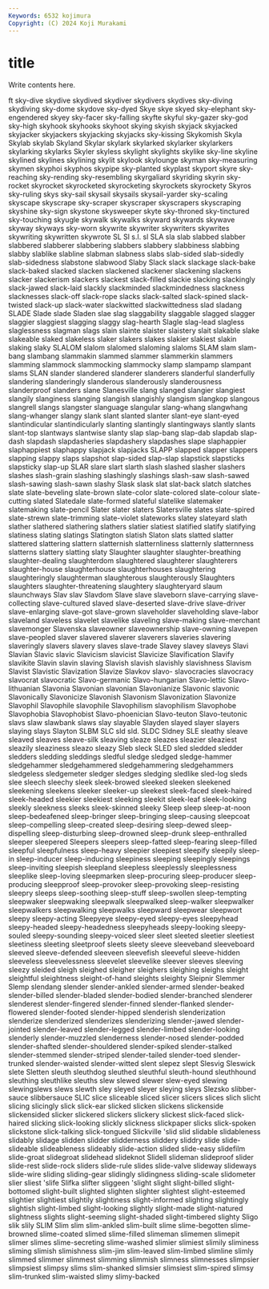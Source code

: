 ```yaml
---
Keywords: 6532 kojimura
Copyright: (C) 2024 Koji Murakami
---
```


# title

Write contents here.



ft sky-dive skydive skydived skydiver skydivers
skydives sky-diving skydiving sky-dome skydove sky-dyed Skye skye skyed sky-elephant
sky-engendered skyey sky-facer sky-falling skyfte skyful sky-gazer sky-god sky-high skyhook
skyhooks skyhoot skying skyish skyjack skyjacked skyjacker skyjackers skyjacking skyjacks
sky-kissing Skykomish Skyla Skylab skylab Skyland Skylar skylark skylarked skylarker
skylarkers skylarking skylarks Skyler skyless skylight skylights skylike sky-line skyline
skylined skylines skylining skylit skylook skylounge skyman sky-measuring skymen skyphoi
skyphos skypipe sky-planted skyplast skyport skyre sky-reaching sky-rending sky-resembling skyrgaliard
skyriding skyrin sky-rocket skyrocket skyrocketed skyrocketing skyrockets skyrockety Skyros sky-ruling
skys sky-sail skysail skysails skysail-yarder sky-scaling skyscape skyscrape sky-scraper skyscraper
skyscrapers skyscraping skyshine sky-sign skystone skysweeper skyte sky-throned sky-tinctured sky-touching
skyugle skywalk skywalks skyward skywards skywave skyway skyways sky-worn skywrite
skywriter skywriters skywrites skywriting skywritten skywrote SL Sl s.l. sl
SLA sla slab slabbed slabber slabbered slabberer slabbering slabbers slabbery
slabbiness slabbing slabby slablike slabline slabman slabness slabs slab-sided slab-sidedly
slab-sidedness slabstone slabwood Slaby Slack slack slackage slack-bake slack-baked slacked
slacken slackened slackener slackening slackens slacker slackerism slackers slackest slack-filled
slackie slacking slackingly slack-jawed slack-laid slackly slackminded slackmindedness slackness slacknesses
slack-off slack-rope slacks slack-salted slack-spined slack-twisted slack-up slack-water slackwitted slackwittedness
slad sladang SLADE Slade slade Sladen slae slag slaggability slaggable
slagged slagger slaggier slaggiest slagging slaggy slag-hearth Slagle slag-lead slagless
slaglessness slagman slags slain slainte slaister slaistery slait slakable slake
slakeable slaked slakeless slaker slakers slakes slakier slakiest slakin slaking
slaky SLALOM slalom slalomed slaloming slaloms SLAM slam slam-bang slambang
slammakin slammed slammer slammerkin slammers slamming slammock slammocking slammocky slamp
slampamp slampant slams SLAN slander slandered slanderer slanderers slanderful slanderfully
slandering slanderingly slanderous slanderously slanderousness slanderproof slanders slane Slanesville slang
slanged slangier slangiest slangily slanginess slanging slangish slangishly slangism slangkop
slangous slangrell slangs slangster slanguage slangular slang-whang slangwhang slang-whanger slangy
slank slant slanted slanter slant-eye slant-eyed slantindicular slantindicularly slanting slantingly
slantingways slantly slants slant-top slantways slantwise slanty slap slap-bang slap-dab
slapdab slap-dash slapdash slapdasheries slapdashery slapdashes slape slaphappier slaphappiest slaphappy
slapjack slapjacks SLAPP slapped slapper slappers slapping slappy slaps slapshot
slap-sided slap-slap slapstick slapsticks slapsticky slap-up SLAR slare slart slarth
slash slashed slasher slashers slashes slash-grain slashing slashingly slashings slash-saw
slash-sawed slash-sawing slash-sawn slashy Slask slask slat slat-back slatch slatches
slate slate-beveling slate-brown slate-color slate-colored slate-colour slate-cutting slated Slatedale slate-formed
slateful slatelike slatemaker slatemaking slate-pencil Slater slater slaters Slatersville slates
slate-spired slate-strewn slate-trimming slate-violet slateworks slatey slateyard slath slather slathered
slathering slathers slatier slatiest slatified slatify slatifying slatiness slating slatings
Slatington slatish Slaton slats slatted slatter slattered slattering slattern slatternish
slatternliness slatternly slatternness slatterns slattery slatting slaty Slaughter slaughter slaughter-breathing
slaughter-dealing slaughterdom slaughtered slaughterer slaughterers slaughter-house slaughterhouse slaughterhouses slaughtering slaughteringly
slaughterman slaughterous slaughterously Slaughters slaughters slaughter-threatening slaughtery slaughteryard slaum slaunchways
Slav slav Slavdom Slave slave slaveborn slave-carrying slave-collecting slave-cultured slaved
slave-deserted slave-drive slave-driver slave-enlarging slave-got slave-grown slaveholder slaveholding slave-labor slaveland
slaveless slavelet slavelike slaveling slave-making slave-merchant slavemonger Slavenska slaveowner slaveownership
slave-owning slavepen slave-peopled slaver slavered slaverer slaverers slaveries slavering slaveringly
slavers slavery slaves slave-trade Slavey slavey slaveys Slavi Slavian Slavic
slavic Slavicism slavicist Slavicize Slavification Slavify slavikite Slavin slavin slaving
Slavish slavish slavishly slavishness Slavism Slavist Slavistic Slavization Slavize Slavkov
slavo- slavocracies slavocracy slavocrat slavocratic Slavo-germanic Slavo-hungarian Slavo-lettic Slavo-lithuanian Slavonia
Slavonian slavonian Slavonianize Slavonic slavonic Slavonically Slavonicize Slavonish Slavonism Slavonization
Slavonize Slavophil Slavophile slavophile Slavophilism slavophilism Slavophobe Slavophobia Slavophobist Slavo-phoenician
Slavo-teuton Slavo-teutonic slavs slaw slawbank slaws slay slayable Slayden slayed
slayer slayers slaying slays Slayton SLBM SLC sld sld. SLDC
Sldney SLE sleathy sleave sleaved sleaves sleave-silk sleaving sleaze sleazes
sleazier sleaziest sleazily sleaziness sleazo sleazy Sleb sleck SLED sled
sledded sledder sledders sledding sleddings sledful sledge sledged sledge-hammer sledgehammer
sledgehammered sledgehammering sledgehammers sledgeless sledgemeter sledger sledges sledging sledlike sled-log
sleds slee sleech sleechy sleek sleek-browed sleeked sleeken sleekened sleekening
sleekens sleeker sleeker-up sleekest sleek-faced sleek-haired sleek-headed sleekier sleekiest sleeking
sleekit sleek-leaf sleek-looking sleekly sleekness sleeks sleek-skinned sleeky Sleep sleep
sleep-at-noon sleep-bedeafened sleep-bringer sleep-bringing sleep-causing sleepcoat sleep-compelling sleep-created sleep-desiring sleep-dewed
sleep-dispelling sleep-disturbing sleep-drowned sleep-drunk sleep-enthralled sleeper sleepered Sleepers sleepers sleep-fatted
sleep-fearing sleep-filled sleepful sleepfulness sleep-heavy sleepier sleepiest sleepify sleepily sleep-in
sleep-inducer sleep-inducing sleepiness sleeping sleepingly sleepings sleep-inviting sleepish sleepland sleepless
sleeplessly sleeplessness sleeplike sleep-loving sleepmarken sleep-procuring sleep-producer sleep-producing sleepproof sleep-provoker
sleep-provoking sleep-resisting sleepry sleeps sleep-soothing sleep-stuff sleep-swollen sleep-tempting sleepwaker sleepwaking
sleepwalk sleepwalked sleep-walker sleepwalker sleepwalkers sleepwalking sleepwalks sleepward sleepwear sleepwort
sleepy sleepy-acting Sleepyeye sleepy-eyed sleepy-eyes sleepyhead sleepy-headed sleepy-headedness sleepyheads sleepy-looking
sleepy-souled sleepy-sounding sleepy-voiced sleer sleet sleeted sleetier sleetiest sleetiness sleeting
sleetproof sleets sleety sleeve sleeveband sleeveboard sleeved sleeve-defended sleeveen sleevefish
sleeveful sleeve-hidden sleeveless sleevelessness sleevelet sleevelike sleever sleeves sleeving sleezy
sleided sleigh sleighed sleigher sleighers sleighing sleighs sleight sleightful sleightness
sleight-of-hand sleights sleighty Sleipnir Slemmer Slemp slendang slender slender-ankled slender-armed
slender-beaked slender-billed slender-bladed slender-bodied slender-branched slenderer slenderest slender-fingered slender-finned slender-flanked
slender-flowered slender-footed slender-hipped slenderish slenderization slenderize slenderized slenderizes slenderizing slender-jawed
slender-jointed slender-leaved slender-legged slender-limbed slender-looking slenderly slender-muzzled slenderness slender-nosed slender-podded
slender-shafted slender-shouldered slender-spiked slender-stalked slender-stemmed slender-striped slender-tailed slender-toed slender-trunked slender-waisted
slender-witted slent slepez slept Slesvig Sleswick slete Sletten sleuth sleuthdog
sleuthed sleuthful sleuth-hound sleuthhound sleuthing sleuthlike sleuths slew slewed slewer
slew-eyed slewing slewingslews slews slewth sley sleyed sleyer sleying sleys
Slezsko slibber-sauce slibbersauce SLIC slice sliceable sliced slicer slicers slices
slich slicht slicing slicingly slick slick-ear slicked slicken slickens slickenside
slickensided slicker slickered slickers slickery slickest slick-faced slick-haired slicking slick-looking
slickly slickness slickpaper slicks slick-spoken slickstone slick-talking slick-tongued Slickville 'slid
slid slidable slidableness slidably slidage slidden slidder slidderness sliddery sliddry
slide slide- slideable slideableness slideably slide-action slided slide-easy slidefilm slide-groat
slidegroat slidehead slideknot Slidell slideman slideproof slider slide-rest slide-rock sliders
slide-rule slides slide-valve slideway slideways slide-wire sliding sliding-gear slidingly slidingness
sliding-scale slidometer slier sliest 'slife Slifka slifter sliggeen 'slight slight
slight-billed slight-bottomed slight-built slighted slighten slighter slightest slight-esteemed slightier slightiest
slightily slightiness slight-informed slighting slightingly slightish slight-limbed slight-looking slightly slight-made
slight-natured slightness slights slight-seeming slight-shaded slight-timbered slighty Sligo slik slily
SLIM Slim slim slim-ankled slim-built slime slime-begotten slime-browned slime-coated slimed
slime-filled slimeman slimemen slimepit slimer slimes slime-secreting slime-washed slimier slimiest
slimily sliminess sliming slimish slimishness slim-jim slim-leaved slim-limbed slimline slimly
slimmed slimmer slimmest slimming slimmish slimness slimnesses slimpsier slimpsiest slimpsy
slims slim-shanked slimsier slimsiest slim-spired slimsy slim-trunked slim-waisted slimy slimy-backed
